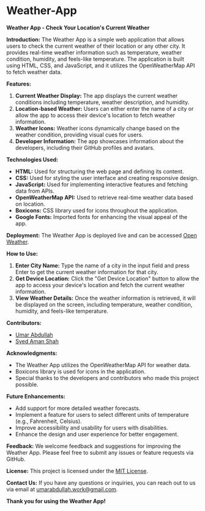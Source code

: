 # Weather-App
**Weather App - Check Your Location's Current Weather**

**Introduction:**
The Weather App is a simple web application that allows users to check the current weather of their location or any other city. It provides real-time weather information such as temperature, weather condition, humidity, and feels-like temperature. The application is built using HTML, CSS, and JavaScript, and it utilizes the OpenWeatherMap API to fetch weather data.

**Features:**
1. **Current Weather Display:** The app displays the current weather conditions including temperature, weather description, and humidity.
2. **Location-based Weather:** Users can either enter the name of a city or allow the app to access their device's location to fetch weather information.
3. **Weather Icons:** Weather icons dynamically change based on the weather condition, providing visual cues for users.
4. **Developer Information:** The app showcases information about the developers, including their GitHub profiles and avatars.

**Technologies Used:**
- **HTML:** Used for structuring the web page and defining its content.
- **CSS:** Used for styling the user interface and creating responsive design.
- **JavaScript:** Used for implementing interactive features and fetching data from APIs.
- **OpenWeatherMap API:** Used to retrieve real-time weather data based on location.
- **Boxicons:** CSS library used for icons throughout the application.
- **Google Fonts:** Imported fonts for enhancing the visual appeal of the app.

**Deployment:**
The Weather App is deployed live and can be accessed [Open Weather](<https://open-weatherr.netlify.app/>).

**How to Use:**
1. **Enter City Name:** Type the name of a city in the input field and press Enter to get the current weather information for that city.
2. **Get Device Location:** Click the "Get Device Location" button to allow the app to access your device's location and fetch the current weather information.
3. **View Weather Details:** Once the weather information is retrieved, it will be displayed on the screen, including temperature, weather condition, humidity, and feels-like temperature.

**Contributors:**
- [Umar Abdullah](<https://github.com/umarabdullah-991>)
- [Syed Aman Shah](<https://github.com/amanxsyed>)


**Acknowledgments:**
- The Weather App utilizes the OpenWeatherMap API for weather data.
- Boxicons library is used for icons in the application.
- Special thanks to the developers and contributors who made this project possible.

**Future Enhancements:**
- Add support for more detailed weather forecasts.
- Implement a feature for users to select different units of temperature (e.g., Fahrenheit, Celsius).
- Improve accessibility and usability for users with disabilities.
- Enhance the design and user experience for better engagement.

**Feedback:**
We welcome feedback and suggestions for improving the Weather App. Please feel free to submit any issues or feature requests via GitHub.

**License:**
This project is licensed under the [MIT License](<https://opensource.org/license/mit>).

**Contact Us:**
If you have any questions or inquiries, you can reach out to us via email at [umarabdullah.work@gmail.com](mailto:umarabdullah.work@gmail.com).

**Thank you for using the Weather App!**
